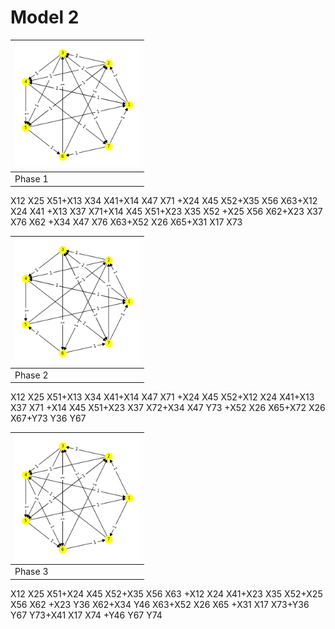 # Model 2 #

|<img src="./0.png" width="200" height="200"> |
|---|
|Phase 1|

X12 X25 X51+X13 X34 X41+X14 X47 X71
+X24 X45 X52+X35 X56 X63+X12 X24 X41
+X13 X37 X71+X14 X45 X51+X23 X35 X52
+X25 X56 X62+X23 X37 X76 X62
+X34 X47 X76 X63+X52 X26 X65+X31 X17 X73

|<img src="./1.png" width="200" height="200"> |
|---|
|Phase 2|

X12 X25 X51+X13 X34 X41+X14 X47 X71
+X24 X45 X52+X12 X24 X41+X13 X37 X71
+X14 X45 X51+X23 X37 X72+X34 X47 Y73
+X52 X26 X65+X72 X26 X67+Y73 Y36 Y67

|<img src="./2.png" width="200" height="200"> |
|---|
|Phase 3|

X12 X25 X51+X24 X45 X52+X35 X56 X63
+X12 X24 X41+X23 X35 X52+X25 X56 X62
+X23 Y36 X62+X34 Y46 X63+X52 X26 X65
+X31 X17 X73+Y36 Y67 Y73+X41 X17 X74
+Y46 Y67 Y74
